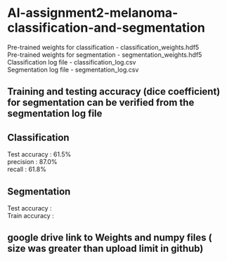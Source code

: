 # AI-assignment2-melanoma-classification-and-segmentation <br />

Pre-trained weights for classification - classification_weights.hdf5 <br />
Pre-trained weights for segmentation - segmentation_weights.hdf5<br />
Classification log file - classification_log.csv <br />
Segmentation log file - segmentation_log.csv <br />

## Training and testing accuracy (dice coefficient) for segmentation can be verified from the segmentation log file <br />

## Classification <br />

Test accuracy  : 61.5% <br />
     precision : 87.0% <br />
     recall    : 61.8% <br />

## Segmentation <br />

Test accuracy  : <br />
Train accuracy : <br />

## google drive link to Weights and numpy files ( size was greater than upload limit in github)
